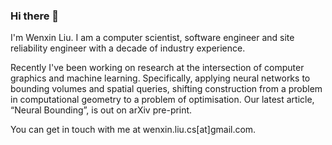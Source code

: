 ### Hi there 👋

<!--
**wenxin-liu/wenxin-liu** is a ✨ _special_ ✨ repository because its `README.md` (this file) appears on your GitHub profile.

Here are some ideas to get you started:

- 🔭 I’m currently working on ...
- 🌱 I’m currently learning ...
- 👯 I’m looking to collaborate on ...
- 🤔 I’m looking for help with ...
- 💬 Ask me about ...
- 📫 How to reach me: ...
- 😄 Pronouns: ...
- ⚡ Fun fact: ...
-->

I'm Wenxin Liu. I am a computer scientist, software engineer and site reliability engineer with a decade of industry experience. 

Recently I've been working on research at the intersection of computer graphics and machine learning. Specifically, applying neural networks to bounding volumes and spatial queries, shifting construction from a problem in computational geometry to a problem of optimisation. Our latest article, “Neural Bounding”, is out on arXiv pre-print.

You can get in touch with me at wenxin.liu.cs[at]gmail.com.
